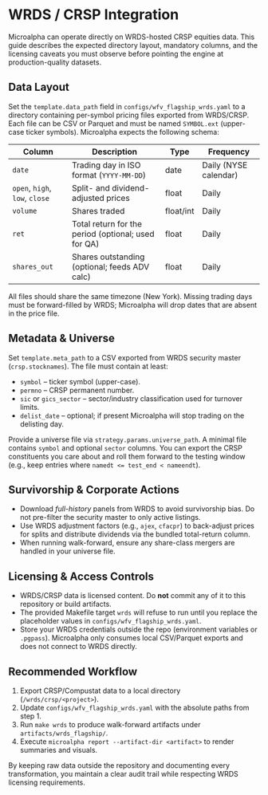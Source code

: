 # WRDS / CRSP Integration

Microalpha can operate directly on WRDS-hosted CRSP equities data. This guide describes the
expected directory layout, mandatory columns, and the licensing caveats you must observe before
pointing the engine at production-quality datasets.

## Data Layout

Set the `template.data_path` field in ``configs/wfv_flagship_wrds.yaml`` to a directory containing per-symbol pricing files exported from WRDS/CRSP. Each file can be CSV
or Parquet and must be named `SYMBOL.ext` (upper-case ticker symbols). Microalpha expects the
following schema:

| Column | Description | Type | Frequency |
| --- | --- | --- | --- |
| `date` | Trading day in ISO format (`YYYY-MM-DD`) | date | Daily (NYSE calendar) |
| `open`, `high`, `low`, `close` | Split- and dividend-adjusted prices | float | Daily |
| `volume` | Shares traded | float/int | Daily |
| `ret` | Total return for the period (optional; used for QA) | float | Daily |
| `shares_out` | Shares outstanding (optional; feeds ADV calc) | float | Daily |

All files should share the same timezone (New York). Missing trading days must be forward-filled
by WRDS; Microalpha will drop dates that are absent in the price file.

## Metadata & Universe

Set `template.meta_path` to a CSV exported from WRDS security master (`crsp.stocknames`). The
file must contain at least:

- `symbol` – ticker symbol (upper-case).
- `permno` – CRSP permanent number.
- `sic` or `gics_sector` – sector/industry classification used for turnover limits.
- `delist_date` – optional; if present Microalpha will stop trading on the delisting day.

Provide a universe file via `strategy.params.universe_path`. A minimal file contains `symbol`
and optional `sector` columns. You can export the CRSP constituents you care about and roll
them forward to the testing window (e.g., keep entries where `namedt <= test_end < nameendt`).

## Survivorship & Corporate Actions

- Download *full-history* panels from WRDS to avoid survivorship bias. Do not pre-filter the
  security master to only active listings.
- Use WRDS adjustment factors (e.g., `ajex`, `cfacpr`) to back-adjust prices for splits and
  distribute dividends via the bundled total-return column.
- When running walk-forward, ensure any share-class mergers are handled in your universe file.

## Licensing & Access Controls

- WRDS/CRSP data is licensed content. Do **not** commit any of it to this repository or build
  artifacts.
- The provided Makefile target `wrds` will refuse to run until you replace the placeholder
  values in `configs/wfv_flagship_wrds.yaml`.
- Store your WRDS credentials outside the repo (environment variables or `.pgpass`). Microalpha
  only consumes local CSV/Parquet exports and does not connect to WRDS directly.

## Recommended Workflow

1. Export CRSP/Compustat data to a local directory (`/wrds/crsp/<project>`).
2. Update `configs/wfv_flagship_wrds.yaml` with the absolute paths from step 1.
3. Run `make wrds` to produce walk-forward artifacts under `artifacts/wrds_flagship/`.
4. Execute `microalpha report --artifact-dir <artifact>` to render summaries and visuals.

By keeping raw data outside the repository and documenting every transformation, you maintain a
clear audit trail while respecting WRDS licensing requirements.
